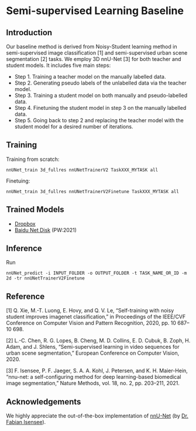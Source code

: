 
# Semi-supervised Learning Baseline

## Introduction

Our baseline method is derived from Noisy-Student learning method in semi-supervised image classification [1] and semi-supervised urban scene segmentation [2] tasks. We employ 3D nnU-Net [3] for both teacher and student models. It includes five main steps:

* Step 1. Training a teacher model on the manually labelled data.
* Step 2. Generating pseudo labels of the unlabelled data via the teacher model.
* Step 3. Training a student model on both manually and pseudo-labelled data.
* Step 4. Finetuning the student model in step 3 on the manually labelled data.
* Step 5. Going back to step 2 and replacing the teacher model with the student model for a desired number of iterations.

## Training

Training from scratch:

`nnUNet_train 3d_fullres nnUNetTrainerV2 TaskXXX_MYTASK all`

Finetuing:

`nnUNet_train 3d_fullres nnUNetTrainerV2Finetune TaskXXX_MYTASK all`

## Trained Models

- [Dropbox](https://www.dropbox.com/sh/1wydqhoan040rdp/AADES1dHc0S1lqvGiDLWQfmKa?dl=0)
- [Baidu Net Disk](https://pan.baidu.com/s/1LHEpIVA59sp0I8LWaAw2eQ) (PW:2021)

## Inference

Run

`nnUNet_predict -i INPUT_FOLDER -o OUTPUT_FOLDER -t TASK_NAME_OR_ID -m 2d -tr nnUNetTrainerV2Finetune`

## Reference

[1] Q. Xie, M.-T. Luong, E. Hovy, and Q. V. Le, “Self-training with noisy student improves imagenet classification,” in Proceedings of the IEEE/CVF Conference on Computer Vision and Pattern Recognition, 2020, pp. 10 687–10 698.

[2] L.-C. Chen, R. G. Lopes, B. Cheng, M. D. Collins, E. D. Cubuk, B. Zoph, H. Adam, and J. Shlens, “Semi-supervised learning in video sequences for urban scene segmentation,” European Conference on Computer Vision, 2020.

[3] F. Isensee, P. F. Jaeger, S. A. A. Kohl, J. Petersen, and K. H. Maier-Hein, “nnu-net: a self-configuring method for deep learning-based biomedical image segmentation,” Nature Methods, vol. 18, no. 2, pp. 203–211, 2021.



## Acknowledgements

We highly appreciate the out-of-the-box implementation of [nnU-Net](https://github.com/MIC-DKFZ/nnUNet) (by [Dr. Fabian Isensee](https://github.com/FabianIsensee)).
